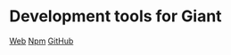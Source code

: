 Development tools for Giant
===========================

[Web](http://giantjs.org) [Npm](https://www.npmjs.com/~giantjs) [GitHub](https://github.com/giantjs)
